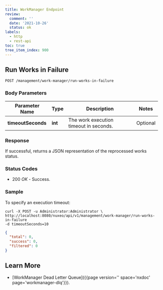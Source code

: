 ```yaml
---
title: WorkManager Endpoint
review:
  comment: ''
  date: '2021-10-26'
  status: ok
labels:
  - http
  - rest-api
toc: true
tree_item_index: 900
---
```


## Run Works in Failure

```
POST /management/work-manager/run-works-in-failure
```

### Body Parameters

| Parameter Name     | Type    | Description                            | Notes    |
| ------------------ | ------- | -------------------------------------- | -------- |
| **timeoutSeconds** | **int** | The work execution timeout in seconds. | Optional |

### Response

If successful, returns a JSON representation of the reprocessed works status.

### Status Codes

- 200 *OK* - Success.

### Sample

To specify an execution timeout:

```curl
curl -X POST -u Administrator:Administrator \
http://localhost:8080/nuxeo/api/v1/management/work-manager/run-works-in-failure
-d timeoutSeconds=10
```

```json
{
  "total": 0,
  "success": 0,
  "filtered": 0
}
```

## Learn More

- [WorkManager Dead Letter Queue]({{page version='' space='nxdoc' page='workmanager-dlq'}}).
